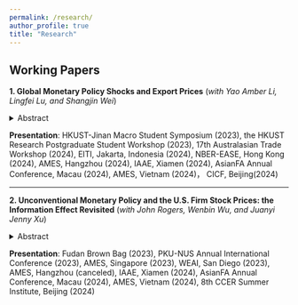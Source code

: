 ```yaml
---
permalink: /research/
author_profile: true
title: "Research"
---
```




## Working Papers





**1. Global Monetary Policy Shocks and Export Prices** (*with Yao Amber Li, Lingfei Lu, and Shangjin Wei*)

<details>
<summary>Abstract</summary>
  
This paper examines how global monetary policies impact the export pricing behaviors of Chinese firms using unexpected exogenous monetary shocks and disaggregated customs export data. Our findings show that the unexpected tightening of the US monetary policy will lead to an increase in China's export prices. This effect is attributed to a borrowing cost channel, which is related to firms' trade credit and liquidity conditions. Moreover, the impact of US monetary policy shocks on export prices is more profound for firms that face higher borrowing costs, tighter trade credit, and liquidity conditions. To further explain our empirical findings, we develop a heterogeneous firm trade model that incorporates financial frictions and external monetary shocks.

</details>


**Presentation**: HKUST-Jinan Macro Student Symposium (2023), the HKUST Research Postgraduate Student Workshop (2023), 17th Australasian Trade Workshop (2024), EITI, Jakarta, Indonesia (2024), NBER-EASE, Hong Kong (2024), AMES, Hangzhou (2024), IAAE, Xiamen (2024), AsianFA Annual Conference, Macau (2024), AMES, Vietnam (2024)， CICF, Beijing(2024)


- - -

**2. Unconventional Monetary Policy and the U.S. Firm Stock Prices: the Information Effect Revisited** (*with John Rogers, Wenbin Wu, and Juanyi Jenny Xu*)

<details>
<summary>Abstract</summary>

This paper provides evidence on the Fed information effect of large-scale asset purchases (LSAP) through the responses of US firm-level stock prices. We first present a novel empirical finding that unexpected expansionary US LSAP shocks, derived from high-frequency future price changes around FOMC announcements, have a negative impact on the stock market during the QE period, with the sign reversing in the latter Taper period. We then show that our findings are consistent with the information effect of LSAP. Specifically, based on the green book projection data of the Fed, we show that an easing policy signals a worsening economic outlook for the Fed, leading to a decrease in equity investors' confidence. Furthermore, our research reveals that the transmission of LSAP shock's information effect to the stock market is primarily through the risk premium channel, with more significant impacts on firms that are more procyclical and have greater risk exposure. Finally, it is found that the information effect of LSAP is state-dependent, with a more pronounced impact under worse economic circumstances. 

</details>

**Presentation**: Fudan Brown Bag (2023), PKU-NUS Annual International Conference (2023), AMES, Singapore (2023), WEAI, San Diego (2023), AMES, Hangzhou (canceled), IAAE, Xiamen (2024), AsianFA Annual Conference, Macau (2024), AMES, Vietnam (2024), 8th CCER Summer Institute, Beijing (2024)



